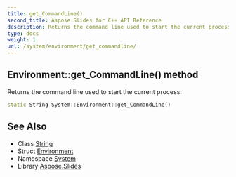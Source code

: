 ```yaml
---
title: get_CommandLine()
second_title: Aspose.Slides for C++ API Reference
description: Returns the command line used to start the current process.
type: docs
weight: 1
url: /system/environment/get_commandline/
---
```

## Environment::get_CommandLine() method


Returns the command line used to start the current process.

```cpp
static String System::Environment::get_CommandLine()
```

## See Also

* Class [String](../../string/)
* Struct [Environment](../)
* Namespace [System](../../)
* Library [Aspose.Slides](../../../)